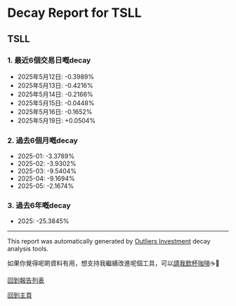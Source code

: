 # Decay Report for TSLL

## TSLL

### 1. 最近6個交易日嘅decay

- 2025年5月12日: -0.3989%
- 2025年5月13日: -0.4216%
- 2025年5月14日: -0.2166%
- 2025年5月15日: -0.0448%
- 2025年5月16日: -0.1652%
- 2025年5月19日: +0.0504%

### 2. 過去6個月嘅decay

- 2025-01: -3.3789%
- 2025-02: -3.9302%
- 2025-03: -9.5404%
- 2025-04: -9.1694%
- 2025-05: -2.1674%

### 3. 過去6年嘅decay

- 2025: -25.3845%

------------------------------
This report was automatically generated by [Outliers Investment](https://outliersecon.github.io/Outliers-Investment/) decay analysis tools.

如果你覺得呢啲資料有用，想支持我繼續改進呢個工具，可以[請我飲杯咖啡](https://buymeacoffee.com/outliersecon)☕🙏

[回到報告列表](https://outliersecon.github.io/Outliers-Investment/reports/reports_public)

[回到主頁](https://outliersecon.github.io/Outliers-Investment/)